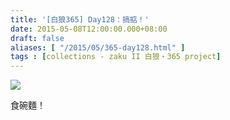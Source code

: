 ```yaml
---
title: '[白狼365] Day128：搞掂！'
date: 2015-05-08T12:00:00.000+08:00
draft: false
aliases: [ "/2015/05/365-day128.html" ]
tags : [collections - zaku II 白狼・365 project]
---
```


[![](https://farm8.staticflickr.com/7674/17379100631_639002ea4c_z.jpg)](https://farm8.staticflickr.com/7674/17379100631_639002ea4c_z.jpg)

食碗麵！